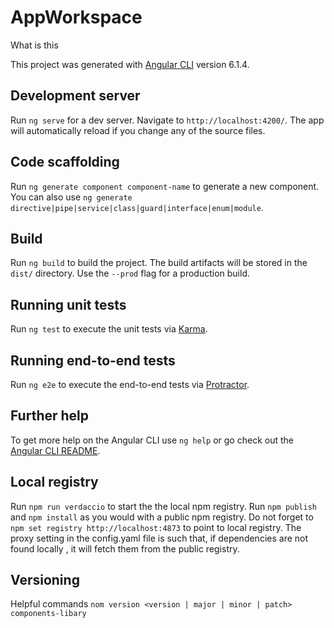# AppWorkspace
<a name="libdoc">What is this</a>


This project was generated with [Angular CLI](https://github.com/angular/angular-cli) version 6.1.4.

## Development server

Run `ng serve` for a dev server. Navigate to `http://localhost:4200/`. The app will automatically reload if you change any of the source files.

## Code scaffolding

Run `ng generate component component-name` to generate a new component. You can also use `ng generate directive|pipe|service|class|guard|interface|enum|module`.

## Build

Run `ng build` to build the project. The build artifacts will be stored in the `dist/` directory. Use the `--prod` flag for a production build.

## Running unit tests

Run `ng test` to execute the unit tests via [Karma](https://karma-runner.github.io).

## Running end-to-end tests

Run `ng e2e` to execute the end-to-end tests via [Protractor](http://www.protractortest.org/).

## Further help

To get more help on the Angular CLI use `ng help` or go check out the [Angular CLI README](https://github.com/angular/angular-cli/blob/master/README.md).

## Local registry

Run `npm run verdaccio` to start the the local npm registry. Run `npm publish` and `npm install` as you would with a public npm registry.
Do not forget to  `npm set registry http://localhost:4873` to point to local registry. The proxy setting in the config.yaml file is such that, if dependencies are not found locally , it will fetch them from the public registry.

## Versioning

Helpful commands
`nom version <version | major | minor | patch> components-libary`

